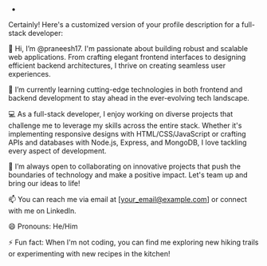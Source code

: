 -
Certainly! Here's a customized version of your profile description for a full-stack developer:

👋 Hi, I’m @praneesh17. I'm passionate about building robust and scalable web applications. From crafting elegant frontend interfaces to designing efficient backend architectures, I thrive on creating seamless user experiences.

🌱 I’m currently learning cutting-edge technologies in both frontend and backend development to stay ahead in the ever-evolving tech landscape.

💻 As a full-stack developer, I enjoy working on diverse projects that challenge me to leverage my skills across the entire stack. Whether it's implementing responsive designs with HTML/CSS/JavaScript or crafting APIs and databases with Node.js, Express, and MongoDB, I love tackling every aspect of development.

🤝 I’m always open to collaborating on innovative projects that push the boundaries of technology and make a positive impact. Let's team up and bring our ideas to life!

📫 You can reach me via email at [your_email@example.com] or connect with me on LinkedIn.

😄 Pronouns: He/Him

⚡ Fun fact: When I'm not coding, you can find me exploring new hiking trails or experimenting with new recipes in the kitchen!

<!---
praneesh17/praneesh17 is a ✨ special ✨ repository because its `README.md` (this file) appears on your GitHub profile.
You can click the Preview link to take a look at your changes.
--->
